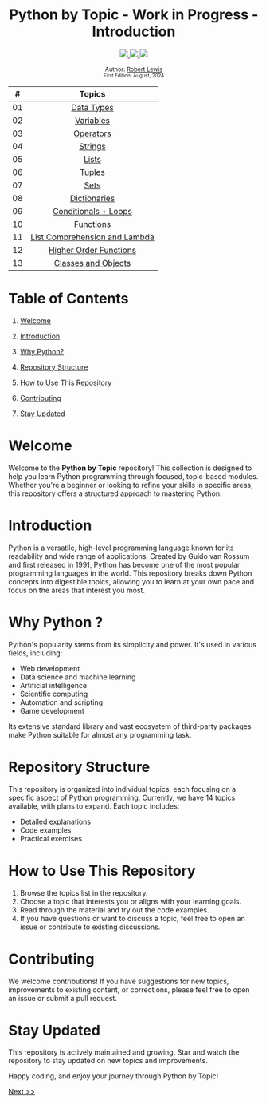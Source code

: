 <div align="center">
  <h1> Python by Topic - Work in Progress - Introduction</h1>
  <a class="header-badge" target="_blank" href="https://www.linkedin.com/in/robbylew/">
    <img src="https://img.shields.io/badge/LinkedIn-robbylew-blue?style=flat-square&logo=linkedin">
  </a>

  <a class="header-badge" target="_blank" href="https://twitter.com/roberthedev">
    <img src="https://img.shields.io/badge/Twitter-roberthedev-blue?style=flat-square&logo=X">
  </a>

<a class="header-badge" target="_blank" href="https://robertlewis.dev">
  <img src="https://img.shields.io/badge/Website-robertlewis.dev-blue?style=flat-square&logo=github">
</a>



<sub>Author:
<a href="https://www.linkedin.com/in/robbylew/" target="_blank">Robert Lewis</a><br>
<small> First Edition: August, 2024</small>
</sub>
</div>

<div align="center">

| # | Topics                                                    |
|------|:---------------------------------------------------------:|
| 01  |  [Data Types](./01_python_basics/01_python_basics.md) |
| 02  |  [Variables](./02_variables/02_variables.md) |
| 03  |  [Operators](./03_operators/03_operators.md) |
| 04  |  [Strings](./04_strings/04_strings.md) |
| 05  |  [Lists](./05_lists/05_lists.md) |
| 06  |  [Tuples](./06_tuples/06_tuples.md) |
| 07  |  [Sets](./07_sets/07_sets.md) |
| 08  |  [Dictionaries](./08_dictionaries/08_dictionaries.md) |
| 09  |  [Conditionals + Loops](./09_conditional_loops/09_condtionals_loops.md) |
| 10  |  [Functions](./10_functions/10_functions.md) |
| 11  |  [List Comprehension and Lambda](./11_list_comprehension_lambda/11_list_comprehension_lambda.md) |
| 12  |  [Higher Order Functions](./12_higher_order_functions/12_higher_order_functions.md) |
| 13  |  [Classes and Objects](./13_classes_objects/13_classes_objects.md) |

</div>

# Table of Contents

1. [Welcome](#welcome)

2. [Introduction](#introduction)

3. [Why Python?](#why-python-)

4. [Repository Structure](#repository-structure)

5. [How to Use This Repository](#how-to-use-this-repository)

6. [Contributing](#contributing)

7. [Stay Updated](#stay-updated)


# Welcome

Welcome to the **Python by Topic** repository! This collection is designed to help you learn Python programming through focused, topic-based modules. Whether you're a beginner or looking to refine your skills in specific areas, this repository offers a structured approach to mastering Python.

# Introduction

Python is a versatile, high-level programming language known for its readability and wide range of applications. Created by Guido van Rossum and first released in 1991, Python has become one of the most popular programming languages in the world. This repository breaks down Python concepts into digestible topics, allowing you to learn at your own pace and focus on the areas that interest you most.

# Why Python ?

Python's popularity stems from its simplicity and power. It's used in various fields, including:

+ Web development
+ Data science and machine learning
+ Artificial intelligence
+ Scientific computing
+ Automation and scripting
+ Game development

Its extensive standard library and vast ecosystem of third-party packages make Python suitable for almost any programming task.

# Repository Structure

This repository is organized into individual topics, each focusing on a specific aspect of Python programming. Currently, we have 14 topics available, with plans to expand. Each topic includes:

+ Detailed explanations
+ Code examples
+ Practical exercises

# How to Use This Repository

1. Browse the topics list in the repository.
2. Choose a topic that interests you or aligns with your learning goals.
3. Read through the material and try out the code examples.
4. If you have questions or want to discuss a topic, feel free to open an issue or contribute to existing discussions.

# Contributing

We welcome contributions! If you have suggestions for new topics, improvements to existing content, or corrections, please feel free to open an issue or submit a pull request.

# Stay Updated

This repository is actively maintained and growing. Star and watch the repository to stay updated on new topics and improvements.

Happy coding, and enjoy your journey through Python by Topic!

[Next >>](./01_python_basics/01_python_basics.md)

